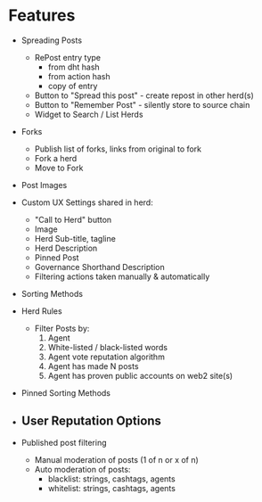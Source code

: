 # Features
- Spreading Posts
  - RePost entry type
    - from dht hash
    - from action hash
    - copy of entry
  - Button to "Spread this post" - create repost in other herd(s)
  - Button to "Remember Post" - silently store to source chain
  - Widget to Search / List Herds

- Forks
  - Publish list of forks, links from original to fork
  - Fork a herd
  - Move to Fork

- Post Images

- Custom UX Settings shared in herd:
  - "Call to Herd" button
  - Image
  - Herd Sub-title, tagline
  - Herd Description
  - Pinned Post
  - Governance Shorthand Description
  - Filtering actions taken manually & automatically


- Sorting Methods


- Herd Rules
  - Filter Posts by:
    1. Agent
    2. White-listed / black-listed words
    3. Agent vote reputation algorithm
    4. Agent has made N posts
    5. Agent has proven public accounts on web2 site(s)

- Pinned Sorting Methods


- User Reputation Options
  - 

- Published post filtering
  - Manual moderation of posts (1 of n or x of n)
  - Auto moderation of posts:
    - blacklist: strings, cashtags, agents
    - whitelist: strings, cashtags, agents